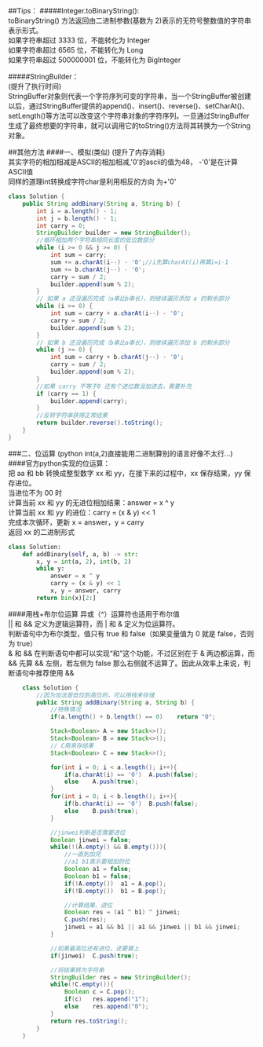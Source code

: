 ##Tips：
#####Integer.toBinaryString():  
toBinaryString() 方法返回由二进制参数(基数为 2)表示的无符号整数值的字符串表示形式。  
如果字符串超过 3333 位，不能转化为 Integer  
如果字符串超过 6565 位，不能转化为 Long  
如果字符串超过 500000001 位，不能转化为 BigInteger    


#####StringBuilder：  
(提升了执行时间)  
StringBuffer对象则代表一个字符序列可变的字符串，当一个StringBuffer被创建以后，通过StringBuffer提供的append()、insert()、reverse()、setCharAt()、setLength()等方法可以改变这个字符串对象的字符序列。一旦通过StringBuffer生成了最终想要的字符串，就可以调用它的toString()方法将其转换为一个String对象。


##其他方法
####一、模拟(类似)
(提升了内存消耗)  
其实字符的相加相减是ASCII的相加相减,'0'的ascii的值为48， -'0'是在计算ASCII值  
同样的道理int转换成字符char是利用相反的方向 为+'0'
```java
class Solution {
    public String addBinary(String a, String b) {
        int i = a.length() - 1;
        int j = b.length() - 1;
        int carry = 0;
        StringBuilder builder = new StringBuilder();
        //循环相加两个字符串相同长度的低位数部分
        while (i >= 0 && j >= 0) {
            int sum = carry;
            sum += a.charAt(i--) - '0';//i先算charAt(i)再算i=i-1
            sum += b.charAt(j--) - '0';
            carry = sum / 2;
            builder.append(sum % 2);
        }
        // 如果 a 还没遍历完成（a串比b串长），则继续遍历添加 a 的剩余部分
        while (i >= 0) {
            int sum = carry + a.charAt(i--) - '0';
            carry = sum / 2;
            builder.append(sum % 2);
        }
        // 如果 b 还没遍历完成（b串比a串长），则继续遍历添加 b 的剩余部分
        while (j >= 0) {
            int sum = carry + b.charAt(j--) - '0';
            carry = sum / 2;
            builder.append(sum % 2);
        }
        //如果 carry 不等于0 还有个进位数没加进去，需要补充
        if (carry == 1) {
            builder.append(carry);
        }
        //反转字符串获得正常结果
        return builder.reverse().toString();
    }
}
```
###二、位运算
(python int(a,2)直接能用二进制算别的语言好像不太行...)  
####官方python实现的位运算：  
把 aa 和 bb 转换成整型数字 xx 和 yy，在接下来的过程中，xx 保存结果，yy 保存进位。  
当进位不为 00 时  
计算当前 xx 和 yy 的无进位相加结果：answer = x ^ y  
计算当前 xx 和 yy 的进位：carry = (x & y) << 1  
完成本次循环，更新 x = answer，y = carry  
返回 xx 的二进制形式
```python
class Solution:
    def addBinary(self, a, b) -> str:
        x, y = int(a, 2), int(b, 2)
        while y:
            answer = x ^ y
            carry = (x & y) << 1
            x, y = answer, carry
        return bin(x)[2:]
```

####用栈+布尔位运算
异或（^）运算符也适用于布尔值  
|| 和 && 定义为逻辑运算符，而 | 和 & 定义为位运算符。  
判断语句中为布尔类型，值只有 true 和 false（如果变量值为 0 就是 false，否则为 true）  
 & 和 && 在判断语句中都可以实现“和”这个功能，不过区别在于 & 两边都运算，而 && 先算 && 左侧，若左侧为 false 那么右侧就不运算了。因此从效率上来说，判断语句中推荐使用 &&
```java
    class Solution {
        //因为加法是低位到高位的，可以用栈来存储
        public String addBinary(String a, String b) {
            //特殊情况
            if(a.length() + b.length() == 0)    return "0";

            Stack<Boolean> A = new Stack<>();
            Stack<Boolean> B = new Stack<>();
            // C用来存结果
            Stack<Boolean> C = new Stack<>();

            for(int i = 0; i < a.length(); i++){
                if(a.charAt(i) == '0')  A.push(false);
                else    A.push(true);
            }
            for(int i = 0; i < b.length(); i++){
                if(b.charAt(i) == '0')  B.push(false);
                else    B.push(true);
            }

            //jinwei判断是否需要进位
            Boolean jinwei = false;
            while(!(A.empty() && B.empty())){
                //一直到加完
                //a1 b1表示要相加的位
                Boolean a1 = false;
                Boolean b1 = false;
                if(!A.empty())  a1 = A.pop();
                if(!B.empty())  b1 = B.pop();

                //计算结果、进位
                Boolean res = (a1 ^ b1) ^ jinwei;
                C.push(res);
                jinwei = a1 && b1 || a1 && jinwei || b1 && jinwei;
            }

            //如果最高位还有进位，还要算上
            if(jinwei)  C.push(true);

            //将结果转为字符串
            StringBuilder res = new StringBuilder();
            while(!C.empty()){
                Boolean c = C.pop();
                if(c)   res.append("1");
                else    res.append("0");
            }
            return res.toString();
        }
    }

```
